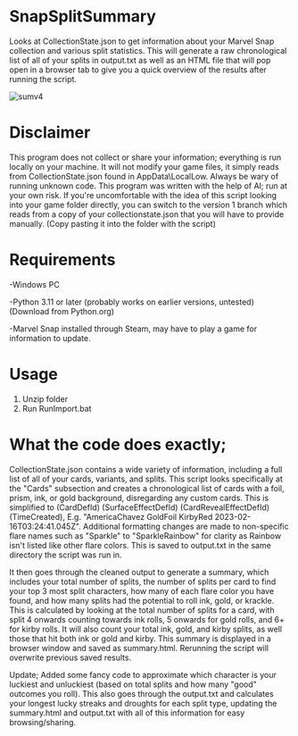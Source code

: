 # SnapSplitSummary
Looks at CollectionState.json to get information about your Marvel Snap collection and various split statistics. This will generate a raw chronological list of all of your splits in output.txt as well as an HTML file that will pop open in a browser tab to give you a quick overview of the results after running the script.

![sumv4](https://github.com/Jjerot/SnapSplitSummary/assets/172853898/0000240b-047f-4997-bf85-302c9255cefc)

# Disclaimer
This program does not collect or share your information; everything is run locally on your machine. It will not modify your game files, it simply reads from CollectionState.json found in AppData\LocalLow. Always be wary of running unknown code. This program was written with the help of AI; run at your own risk. If you're uncomfortable with the idea of this script looking into your game folder directly, you can switch to the version 1 branch which reads from a copy of your collectionstate.json that you will have to provide manually. (Copy pasting it into the folder with the script) 
# Requirements
-Windows PC 

-Python 3.11 or later (probably works on earlier versions, untested) (Download from Python.org)

-Marvel Snap installed through Steam, may have to play a game for information to update. 
# Usage
1. Unzip folder
2. Run RunImport.bat
# What the code does exactly;
CollectionState.json contains a wide variety of information, including a full list of all of your cards, variants, and splits. This script looks specifically at the "Cards" subsection and creates a chronological list of cards with a foil, prism, ink, or gold background, disregarding any custom cards. This is simplified to (CardDefId) (SurfaceEffectDefId) (CardRevealEffectDefId) (TimeCreated), E.g. "AmericaChavez GoldFoil KirbyRed 2023-02-16T03\:24:41.045Z". Additional formatting changes are made to non-specific flare names such as "Sparkle" to "SparkleRainbow" for clarity as Rainbow isn't listed like other flare colors. This is saved to output.txt in the same directory the script was run in.

It then goes through the cleaned output to generate a summary, which includes your total number of splits, the number of splits per card to find your top 3 most split characters, how many of each flare color you have found, and how many splits had the potential to roll ink, gold, or krackle. This is calculated by looking at the total number of splits for a card, with split 4 onwards counting towards ink rolls, 5 onwards for gold rolls, and 6+ for kirby rolls. It will also count your total ink, gold, and kirby splits, as well those that hit both ink or gold and kirby. This summary is displayed in a browser window and saved as summary.html. Rerunning the script will overwrite previous saved results.

Update; Added some fancy code to approximate which character is your luckiest and unluckiest (based on total splits and how many "good" outcomes you roll). This also goes through the output.txt and calculates your longest lucky streaks and droughts for each split type, updating the summary.html and output.txt with all of this information for easy browsing/sharing.  

